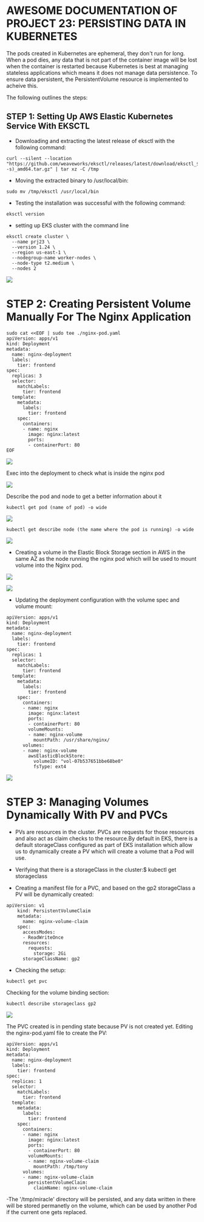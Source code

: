 # AWESOME DOCUMENTATION OF PROJECT 23: PERSISTING DATA IN KUBERNETES

The pods created in Kubernetes are ephemeral, they don't run for long. When a pod dies, any data that is not part of the container image will be lost when the container is restarted because Kubernetes is best at managing stateless applications which means it does not manage data persistence. To ensure data persistent, the PersistentVolume resource is implemented to acheive this.

The following outlines the steps:

## STEP 1: Setting Up AWS Elastic Kubernetes Service With EKSCTL

- Downloading and extracting the latest release of eksctl with the following command: 
```
curl --silent --location 
"https://github.com/weaveworks/eksctl/releases/latest/download/eksctl_$(uname -s)_amd64.tar.gz" | tar xz -C /tmp
```

- Moving the extracted binary to /usr/local/bin: 
  
```  
sudo mv /tmp/eksctl /usr/local/bin
```

- Testing the installation was successful with the following command:
``` 
eksctl version
```


- setting up EKS cluster with the command line 

```
eksctl create cluster \
  --name prj23 \
  --version 1.24 \
  --region us-east-1 \
  --nodegroup-name worker-nodes \
  --node-type t2.medium \
  --nodes 2
```

![](./Images/create%20cluster.PNG)


# STEP 2: Creating Persistent Volume Manually For The Nginx Application

```
sudo cat <<EOF | sudo tee ./nginx-pod.yaml
apiVersion: apps/v1
kind: Deployment
metadata:
  name: nginx-deployment
  labels:
    tier: frontend
spec:
  replicas: 3
  selector:
    matchLabels:
      tier: frontend
  template:
    metadata:
      labels:
        tier: frontend
    spec:
      containers:
      - name: nginx
        image: nginx:latest
        ports:
        - containerPort: 80
EOF
```

![](./Images/apply%20deployment.PNG)

Exec into the deployment to check what is inside the nginx pod

![](./Images/exec%20deploy.PNG)

Describe the pod and node to get a better information about it

`kubectl get pod (name of pod) -o wide`

![](./Images/describe%20a%20pod%20-o%20wide.PNG)

`kubectl get describe node (the name where the pod is running) -o wide`

![](./Images/node%20region.PNG)


- Creating a volume in the Elastic Block Storage section in AWS in the same AZ as the node running the nginx pod which will be used to mount volume into the Nginx pod.

![](./Images/create%20volume.PNG)

![](./Images/volume%20created.PNG)


- Updating the deployment configuration with the volume spec and volume mount:

```
apiVersion: apps/v1
kind: Deployment
metadata:
  name: nginx-deployment
  labels:
    tier: frontend
spec:
  replicas: 1
  selector:
    matchLabels:
      tier: frontend
  template:
    metadata:
      labels:
        tier: frontend
    spec:
      containers:
      - name: nginx
        image: nginx:latest
        ports:
        - containerPort: 80
        volumeMounts:
        - name: nginx-volume
          mountPath: /usr/share/nginx/
      volumes:
      - name: nginx-volume
        awsElasticBlockStore:
          volumeID: "vol-07b537651bbe68be0"
          fsType: ext4
```

![](./Images/volume%20attached.PNG)


# STEP 3: Managing Volumes Dynamically With PV and PVCs

- PVs are resources in the cluster. PVCs are requests for those resources and also act as claim checks to the resource.By default in EKS, there is a default storageClass configured as part of EKS installation which allow us to dynamically create a PV which will create a volume that a Pod will use.
  
- Verifying that there is a storageClass in the cluster:$ kubectl get storageclass


- Creating a manifest file for a PVC, and based on the gp2 storageClass a PV will be dynamically created:

```
apiVersion: v1
    kind: PersistentVolumeClaim
    metadata:
      name: nginx-volume-claim
    spec:
      accessModes:
      - ReadWriteOnce
      resources:
        requests:
          storage: 2Gi
      storageClassName: gp2
```

- Checking the setup:

`kubectl get pvc`


Checking for the volume binding section:
```
kubectl describe storageclass gp2
```

![](./Images/vbm.PNG)


The PVC created is in pending state because PV is not created yet. Editing the nginx-pod.yaml file to create the PV:

```
apiVersion: apps/v1
kind: Deployment
metadata:
  name: nginx-deployment
  labels:
    tier: frontend
spec:
  replicas: 1
  selector:
    matchLabels:
      tier: frontend
  template:
    metadata:
      labels:
        tier: frontend
    spec:
      containers:
      - name: nginx
        image: nginx:latest
        ports:
        - containerPort: 80
        volumeMounts:
        - name: nginx-volume-claim
          mountPath: /tmp/tony
      volumes:
      - name: nginx-volume-claim
        persistentVolumeClaim:
          claimName: nginx-volume-claim
```

-The '/tmp/miracle' directory will be persisted, and any data written in there will be stored permanetly on the volume, which can be used by another Pod if the current one gets replaced.

